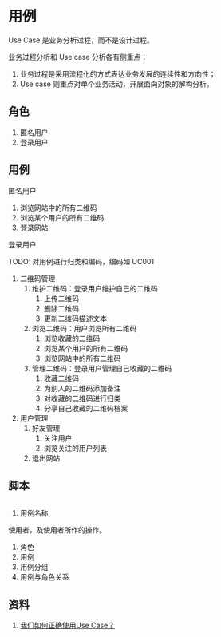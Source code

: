 # 用例

Use Case 是业务分析过程，而不是设计过程。

业务过程分析和 Use case 分析各有侧重点：

1. 业务过程是采用流程化的方式表达业务发展的连续性和方向性；
2. Use case 则重点对单个业务活动，开展面向对象的解构分析。

## 角色

1. 匿名用户
2. 登录用户

## 用例

匿名用户

1. 浏览网站中的所有二维码
2. 浏览某个用户的所有二维码
3. 登录网站

登录用户

TODO: 对用例进行归类和编码，编码如 UC001

1. 二维码管理
    1. 维护二维码：登录用户维护自己的二维码
        1. 上传二维码
        2. 删除二维码
        3. 更新二维码描述文本
    2. 浏览二维码：用户浏览所有二维码
        1. 浏览收藏的二维码
        2. 浏览某个用户的所有二维码
        3. 浏览网站中的所有二维码
    3. 管理二维码：登录用户管理自己收藏的二维码
        1. 收藏二维码
        2. 为别人的二维码添加备注
        3. 对收藏的二维码进行归类
        4. 分享自己收藏的二维码档案
2. 用户管理
    1. 好友管理
        1. 关注用户
        2. 浏览关注的用户列表
    2. 退出网站

## 脚本

```

```

   
1. 用例名称

使用者，及使用者所作的操作。


1. 角色
2. 用例
3. 用例分组
4. 用例与角色关系


## 资料

1. [我们如何正确使用Use Case？](http://www.woshipm.com/pmd/932236.html)